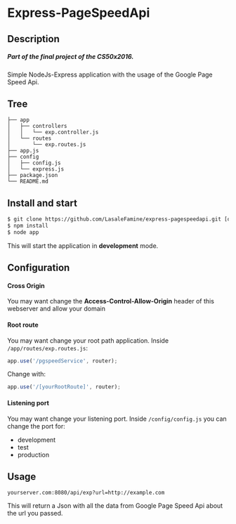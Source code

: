 # Express-PageSpeedApi
## Description
##### Part of the final project of the CS50x2016.
Simple NodeJs-Express application with the usage of the Google Page Speed Api.
## Tree
```
├── app
│   ├── controllers
│   │   └── exp.controller.js
│   └── routes
│       └── exp.routes.js
├── app.js
├── config
│   ├── config.js
│   └── express.js
├── package.json
└── README.md
```
## Install and start
```sh
$ git clone https://github.com/LasaleFamine/express-pagespeedapi.git [optional name]
$ npm install
$ node app 
```
This will start the application in **development** mode.
## Configuration
#### Cross Origin
You may want change the **Access-Control-Allow-Origin** header of this webserver and allow your domain
#### Root route
You may want change your root path application.
Inside `/app/routes/exp.routes.js`:
```js
app.use('/pgspeedService', router);
```
Change with:
```js
app.use('/[yourRootRoute]', router);
```
#### Listening port
You may want change your listening port.
Inside `/config/config.js` you can change the port for:
- development
- test
- production

## Usage
```
yourserver.com:8080/api/exp?url=http://example.com
```
This will return a Json with all the data from Google Page Speed Api about the url you passed.
